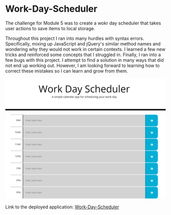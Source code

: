 # Work-Day-Scheduler

The challenge for Module 5 was to create a wokr day scheduler that takes user actions to save items to local storage. 

Throughout this project I ran into many hurdles with syntax errors. Specifically, mixing up JavaScript and jQuery's similar method names and wondering why they would not work in certain contexts. I learned a few new tricks and reinforced some concepts that I struggled in. Finally, I ran into a few bugs with this project. I attempt to find a solution in many ways that did not end up working out. However, I am looking forward to learning how to correct these mistakes so I can learn and grow from them.

![Screenshot of the live site.](/Assets/images/Work-day-scheduler.png)

Link to the deployed application: 
[Work-Day-Scheduler](https://tdevans97.github.io/Work-Day-Scheduler/)
